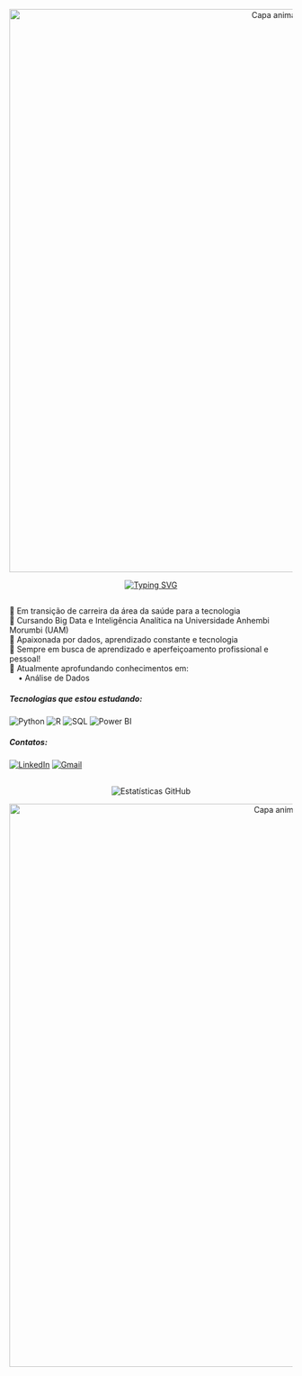 <!-- Capa animada superior -->
<p align="center">
  <img src="https://capsule-render.vercel.app/api?type=waving&color=F7C8D4&height=120&section=header" alt="Capa animada superior" width="1000" />
</p>

<!-- Texto animado central -->
<p align="center">
  <a href="https://git.io/typing-svg">
    <img src="https://readme-typing-svg.demolab.com?font=Fira+Code&weight=500&size=22&pause=1000&color=F7C8D4&width=500&height=55&lines=Ol%C3%A1+%F0%9F%91%8B;Bem-vindo(a)+ao+meu+reposit%C3%B3rio!;%3A%29" alt="Typing SVG" />
  </a>
</p>







##
<!-- Sobre você -->
<p align="left">
📌 Em transição de carreira da área da saúde para a tecnologia<br>
📌 Cursando Big Data e Inteligência Analítica na Universidade Anhembi Morumbi (UAM)<br>
📌 Apaixonada por dados, aprendizado constante e tecnologia<br>
📌 Sempre em busca de aprendizado e aperfeiçoamento profissional e pessoal!<br>
📌 Atualmente aprofundando conhecimentos em:<br>&nbsp;&nbsp;&nbsp;&nbsp;• Análise de Dados<br>
</p>





<!-- Tecnologias -->
##### Tecnologias que estou estudando:

![Python](https://img.shields.io/badge/Python-3776AB?style=for-the-badge&logo=python&logoColor=white)
![R](https://img.shields.io/badge/R-276DC3?style=for-the-badge&logo=r&logoColor=white)
![SQL](https://img.shields.io/badge/SQL-4479A1?style=for-the-badge&logo=postgresql&logoColor=white)
![Power BI](https://img.shields.io/badge/PowerBI-F2C811?style=for-the-badge&logo=powerbi&logoColor=black)





<!-- Contatos -->
##### Contatos:

[![LinkedIn](https://img.shields.io/badge/LinkedIn-0A66C2?style=for-the-badge&logo=linkedin&logoColor=white)](https://www.linkedin.com/in/seu-usuario-aqui)
[![Gmail](https://img.shields.io/badge/Gmail-D14836?style=for-the-badge&logo=gmail&logoColor=white)](mailto:seuemail@gmail.com)


##
 
<!-- GitHub Stats lado a lado -->
<p align="center">
  <img src="https://github-readme-stats.vercel.app/api?username=LarisSanto&show_icons=true&count_private=true&hide_border=true&title_color=ff91a4&icon_color=00FFFF&text_color=c9d1d9&bg_color=00000000" alt="Estatísticas GitHub" />
</p>





<!-- Capa animada inferior -->
<p align="center">
  <img src="https://capsule-render.vercel.app/api?type=waving&color=F7C8D4&height=120&section=footer" alt="Capa animada inferior" width="1000" />
</p>

